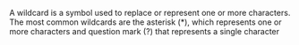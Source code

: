 A wildcard is a symbol used to replace or represent one or more characters. The most common wildcards are the asterisk (*), which represents one or more characters and question mark (?) that represents a single character

